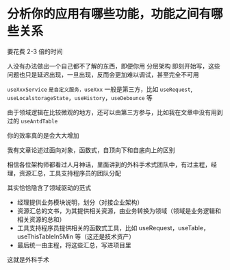 
# 分析你的应用有哪些功能，功能之间有哪些关系

要花费 2-3 倍的时间

人没有办法做出一个自己都不了解的东西，即便你用 分层架构 即刻开始写，这些问题也只是延迟出现，一旦出现，反而会更加难以调试，甚至完全不可用

`useXxxService` `是自定义服务，useXxx` 一般是第三方，比如 `useRequest`, `useLocalstorageState`，`useHistory`，`useDebounce` 等

由于领域逻辑在比较微观的地方，还可以由第三方参与，比如我在文章中没有用到过的 `useAntdTable`

你的效率真的是会大大增加

我有文章论述过面向对象，函数式，自顶向下和自底向上的区别

相信各位架构师都看过人月神话，里面讲到的外科手术式团队中，有过主程，经理，资源汇总，工具支持程序员的团队分配

其实恰恰隐含了领域驱动的范式

- 经理提供业务模块说明，划分（对接企业架构）
- 资源汇总的文书，为其提供相关资源，由业务转换为领域（领域是业务逻辑和相关资源的总和）
- 工具支持程序员提供相关的函数式工具，比如 useRequest，useTable，useThisTableIn5Min 等（这还是技术资产）
- 最后统一由主程，将这些汇总，写进项目里

这就是外科手术
